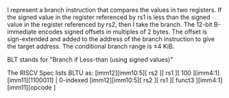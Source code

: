 I represent a branch instruction that compares the values in two registers. If the signed value in the register referenced by rs1 is less than the signed value in the register referenced by rs2, then I take the branch. The 12-bit B-immediate encodes signed offsets in multiples of 2 bytes. The offset is sign-extended and added to the address of the branch instruction to give the target address. The conditional branch range is ±4 KiB.

BLT stands for "Branch if Less-than (using signed values)"

The RISCV Spec lists BLTU as:
[imm12][imm10:5][   rs2   ][   rs1   ][   100       ][imm4:1][imm11][1100011]  | 0-indexed
[imm12][imm10:5][   rs2   ][   rs1   ][   funct3   ][imm4:1][imm11][opcode  ]
